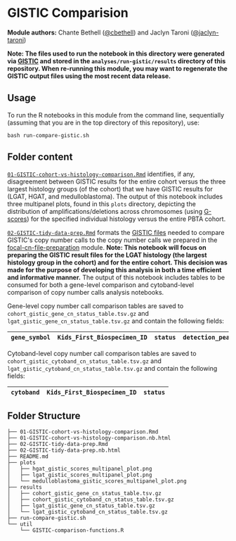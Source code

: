 # GISTIC Comparision

**Module authors:** Chante Bethell ([@cbethell](https://github.com/cbethell)) and Jaclyn Taroni ([@jaclyn-taroni](https://github.com/jaclyn-taroni))

**Note: The files used to run the notebook in this directory were generated via [GISTIC](https://github.com/AlexsLemonade/OpenPBTA-analysis/blob/master/doc/data-formats.md#gistic-output-file-formats) and stored in the `analyses/run-gistic/results` directory of this repository.
When re-running this module, you may want to regenerate the GISTIC output files using the most recent data release.**

## Usage

To run the R notebooks in this module from the command line, sequentially (assuming that you are in the top directory of this repository), use:

```
bash run-compare-gistic.sh
```

## Folder content

[`01-GISTIC-cohort-vs-histology-comparison.Rmd`](https://alexslemonade.github.io/OpenPBTA-analysis/analyses/01-GISTIC-cohort-vs-histology-comparison/gistic-cohort-vs-histology-comparison.nb.html) identifies, if any, disagreement between GISTIC results for the entire cohort versus the three largest histology groups (of the cohort) that we have GISTIC results for (LGAT, HGAT, and medulloblastoma).
The output of this notebook includes three multipanel plots, found in this `plots` directory, depicting the distribution of amplifications/deletions across chromosomes (using [G-scores](https://genomebiology.biomedcentral.com/articles/10.1186/gb-2011-12-4-r41)) for the specified individual histology versus the entire PBTA cohort.

[`02-GISTIC-tidy-data-prep.Rmd`](https://alexslemonade.github.io/OpenPBTA-analysis/analyses/01-GISTIC-cohort-vs-histology-comparison/02-GISTIC-tidy-data-prep.nb.html) formats the [GISTIC files](https://www.genepattern.org/modules/docs/GISTIC_2.0) needed to compare GISTIC's copy number calls to the copy number calls we prepared in the [focal-cn-file-preparation](https://github.com/AlexsLemonade/OpenPBTA-analysis/tree/master/analyses/focal-cn-file-preparation/results) module.
**Note: This notebook will focus on preparing the GISTIC result files for the LGAT histology (the largest histology group in the cohort) and for the entire cohort. This decision was made for the purpose of developing this analysis in both a time efficient and informative manner.**
The output of this notebook includes tables to be consumed for both a gene-level comparison and cytoband-level comparison of copy number calls analysis notebooks.

Gene-level copy number call comparison tables are saved to  `cohort_gistic_gene_cn_status_table.tsv.gz` and `lgat_gistic_gene_cn_status_table.tsv.gz` and contain the following fields: 

| `gene_symbol` | `Kids_First_Biospecimen_ID` | `status` | `detection_peak` |
| ------------- | --------------------------- | ---------| ---------------- |

Cytoband-level copy number call comparison tables are saved to  `cohort_gistic_cytoband_cn_status_table.tsv.gz` and `lgat_gistic_cytoband_cn_status_table.tsv.gz` and contain the following fields: 

| `cytoband` | `Kids_First_Biospecimen_ID` | `status` |
| ---------- | --------------------------- | -------- |

## Folder Structure

```
├── 01-GISTIC-cohort-vs-histology-comparison.Rmd
├── 01-GISTIC-cohort-vs-histology-comparison.nb.html
├── 02-GISTIC-tidy-data-prep.Rmd
├── 02-GISTIC-tidy-data-prep.nb.html
├── README.md
├── plots
│   ├── hgat_gistic_scores_multipanel_plot.png
│   ├── lgat_gistic_scores_multipanel_plot.png
│   └── medulloblastoma_gistic_scores_multipanel_plot.png
├── results
│   ├── cohort_gistic_gene_cn_status_table.tsv.gz
│   ├── cohort_gistic_cytoband_cn_status_table.tsv.gz
│   ├── lgat_gistic_gene_cn_status_table.tsv.gz
│   └── lgat_gistic_cytoband_cn_status_table.tsv.gz
├── run-compare-gistic.sh
└── util
    └── GISTIC-comparison-functions.R

```
